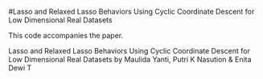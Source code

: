 #Lasso and Relaxed Lasso Behaviors Using Cyclic Coordinate Descent for Low Dimensional Real Datasets

This code accompanies the paper. 

Lasso and Relaxed Lasso Behaviors Using Cyclic Coordinate Descent for Low Dimensional Real Datasets by Maulida Yanti,  Putri K Nasution & Enita Dewi T
